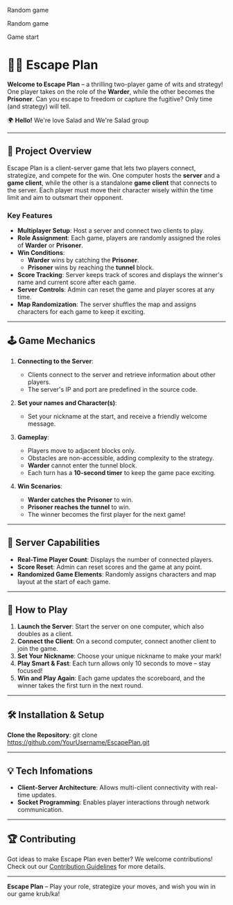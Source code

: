 Random game

Random game

Game start

# 🏃💨 Escape Plan

**Welcome to Escape Plan** – a thrilling two-player game of wits and strategy! One player takes on the role of the **Warder**, while the other becomes the **Prisoner**. Can you escape to freedom or capture the fugitive? Only time (and strategy) will tell.

🌍 **Hello!** 
We're love Salad and We're Salad group

---

## 🚀 Project Overview
Escape Plan is a client-server game that lets two players connect, strategize, and compete for the win. One computer hosts the **server** and a **game client**, while the other is a standalone **game client** that connects to the server. Each player must move their character wisely within the time limit and aim to outsmart their opponent. 

### Key Features

- **Multiplayer Setup**: Host a server and connect two clients to play.
- **Role Assignment**: Each game, players are randomly assigned the roles of **Warder** or **Prisoner**.
- **Win Conditions**:
  - **Warder** wins by catching the **Prisoner**.
  - **Prisoner** wins by reaching the **tunnel** block.
- **Score Tracking**: Server keeps track of scores and displays the winner's name and current score after each game.
- **Server Controls**: Admin can reset the game and player scores at any time.
- **Map Randomization**: The server shuffles the map and assigns characters for each game to keep it exciting.

---

## 🕹️ Game Mechanics

1. **Connecting to the Server**:
   - Clients connect to the server and retrieve information about other players.
   - The server's IP and port are predefined in the source code.

2. **Set your names and Character(s)**:
   - Set your nickname at the start, and receive a friendly welcome message.

3. **Gameplay**:
   - Players move to adjacent blocks only.
   - Obstacles are non-accessible, adding complexity to the strategy.
   - **Warder** cannot enter the tunnel block.
   - Each turn has a **10-second timer** to keep the game pace exciting.

4. **Win Scenarios**:
   - **Warder catches the Prisoner** to win.
   - **Prisoner reaches the tunnel** to win.
   - The winner becomes the first player for the next game!

---

## 🔧 Server Capabilities

- **Real-Time Player Count**: Displays the number of connected players.
- **Score Reset**: Admin can reset scores and the game at any point.
- **Randomized Game Elements**: Randomly assigns characters and map layout at the start of each game.

---

## 📝 How to Play

1. **Launch the Server**: Start the server on one computer, which also doubles as a client.
2. **Connect the Client**: On a second computer, connect another client to join the game.
3. **Set Your Nickname**: Choose your unique nickname to make your mark!
4. **Play Smart & Fast**: Each turn allows only 10 seconds to move – stay focused!
5. **Win and Play Again**: Each game updates the scoreboard, and the winner takes the first turn in the next round.

---

## 🛠️ Installation & Setup
 **Clone the Repository**:
   git clone https://github.com/YourUsername/EscapePlan.git
  

---

## 💡 Tech Infomations
- **Client-Server Architecture**: Allows multi-client connectivity with real-time updates.
- **Socket Programming**: Enables player interactions through network communication.

---

## 🏆 Contributing

Got ideas to make Escape Plan even better? We welcome contributions! Check out our [Contribution Guidelines](./CONTRIBUTING.md) for more details.

---


**Escape Plan** – Play your role, strategize your moves, and wish you win in our game krub/ka!

